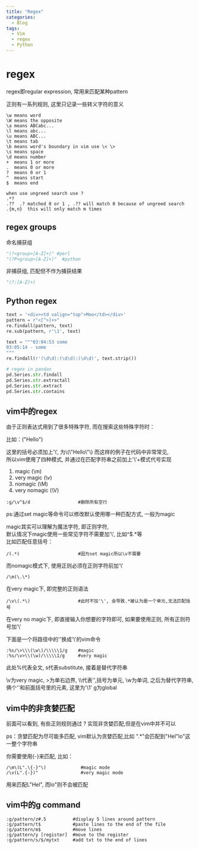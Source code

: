 ```yaml
---
title: "Regex"
categories:
  - Blog
tags:
  - Vim
  - regex
  - Python
---
```


# regex

regex即regular expression, 常用来匹配某种pattern

正则有一系列规则, 这里只记录一些转义字符的意义

```
\w means word
\W means the opposite
\a means ABCabc...
\l means abc...
\u means ABC...
\t means tab
\b means word's boundary in vim use \< \>
\s means space
\d means number
+  means 1 or more
.  means 0 or more
?  means 0 or 1
^  means start
$  means end

when use ungreed search use ?
.*?
.??  .? matched 0 or 1 , .?? will match 0 because of ungreed search
.{m,n}  this will only match m times
```

## regex groups

命名捕获组
```python
"(?<group>[A-Z]+)" #perl
"(?P<group>[A-Z]+)"  #python
```

非捕获组, 匹配但不作为捕获结果
```python
"(?:[A-Z]+)
```

## Python regex

```python
text = '<div><td valign="top">Moo</td></div>'
pattern = r"<[^>]+>"
re.findall(pattern, text)
re.sub(pattern, r'\1', text)

text = """03:04:53 some
03:05:14 - some
"""
re.findall(r'(\d\d):(\d\d):(\d\d)', text.strip())

# regex in pandas
pd.Series.str.findall
pd.Series.str.extractall
pd.Series.str.extract
pd.Series.str.contains
```

## vim中的regex

由于正则表达式用到了很多特殊字符, 而在搜索这些特殊字符时：

比如：("Hello")  

这里的括号必须加上'\\', 为\\\(\\"Hello\\"\\\) 而这样的例子在代码中非常常见,   
所以vim使用了四种模式, 并通过在匹配字符串之前加上'\\'+模式代号实现

1. magic (\m)
2. very magic (\v)
3. nomagic (\M)
4. very nomagic (\V)

```
:g/\v^$/d                  #删除所有空行  
```

ps:通过set magic等命令可以修改默认使用哪一种匹配方式, 一般为magic  

magic其实可以理解为魔法字符, 即正则字符,   
默认情况下magic使用一些常见字符不需要加'\\', 比如^$.*等  
比如匹配任意括号：

```
/(.*)                      #因为set magic所以\v不需要
```

而nomagic模式下, 使用正则必须在正则字符前加'\\'

```
/\m(\.\*)
```

在very magic下, 即完整的正则语法

```
/\v\(.*\)                  #此时不加'\', 会导致.*被认为是一个单元,无法匹配括号
```

在very no magic下, 即直接输入你想要的字符即可, 如果要使用正则, 所有正则符号加'\\'

下面是一个将路径中的'\'换成'\\'的vim命令

```
:%s/\>\\\(\w\)/\\\\\1/g    #magic
:%s/\v>\\(\w)/\\\\\1/g     #very magic
```

此处%代表全文, s代表substitute, 接着是替代字符串

\v为very magic, >为单右边界, \\\\代表'\',括号为单元, \w为单词,
之后为替代字符串,俩个'\'和前面括号里的元素, 这里为'\1'
g为global

## vim中的非贪婪匹配

前面可以看到, 有些正则规则通过 ? 实现非贪婪匹配,但是在vim中并不可以

ps：贪婪匹配为尽可能多匹配, vim默认为贪婪匹配,比如 ".*"会匹配到"Hel"lo"这一整个字符串

你需要使用{-}来匹配, 比如：

```
/\m\(L".\{-}"\)             #magic mode
/\v(L".{-})"                #very magic mode
```

用来匹配L"Hel", 而lo"则不会被匹配

## vim中的g command

```
:g/pattern/z#.5          #display 5 lines around pattern
:g/pattern/t$            #paste lines to the end of the file
:g/pattern/m$            #move lines
:g/pattern/y [register]  #move to the register
:g/pattern/s/$/mytxt     #add txt to the end of lines
```
